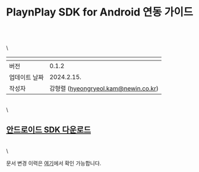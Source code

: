 # PlaynPlay SDK for Android 연동 가이드

\
\
\
\

| <!-- -->    | <!-- --> |
|-------------|----------|
| 버전    | 0.1.2    |
| 업데이트 날짜 | 2024.2.15. |
| 작성자     | 감형렬 (hyeongryeol.kam@newin.co.kr) |

\
\

## [안드로이드 SDK 다운로드](https://app.playnplay.com/sdks/latest/NPlayerSDKSample-android.zip)

\
\

문서 변경 이력은 [여기](./revision_history/home.md)에서 확인 가능합니다.
